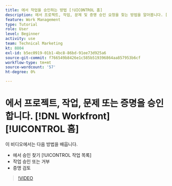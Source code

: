 ```yaml
---
title: 에서 작업을 승인하는 방법 [!UICONTROL 홈]
description: 에서 프로젝트, 작업, 문제 및 증명 승인 요청을 찾는 방법을 알아봅니다. [!UICONTROL 작업 목록]를 입력한 다음 의 작업을 승인하거나 거부합니다 [!DNL  Workfront].
feature: Work Management
type: Tutorial
role: User
level: Beginner
activity: use
team: Technical Marketing
kt: 8804
exl-id: b5ec0919-01b1-4bc8-86bd-91ee73d925a6
source-git-commit: f766549b8426e1c585b519396864aa857953b6cf
workflow-type: tm+mt
source-wordcount: '57'
ht-degree: 0%

---
```


# 에서 프로젝트, 작업, 문제 또는 증명을 승인합니다. [!DNL Workfront] [!UICONTROL 홈]

이 비디오에서는 다음 방법을 배웁니다.

* 에서 승인 찾기 [!UICONTROL 작업 목록]
* 작업 승인 또는 거부
* 증명 검토

>[!VIDEO](https://video.tv.adobe.com/v/335105/?quality=12)

<!---
learn more URLs
--->
